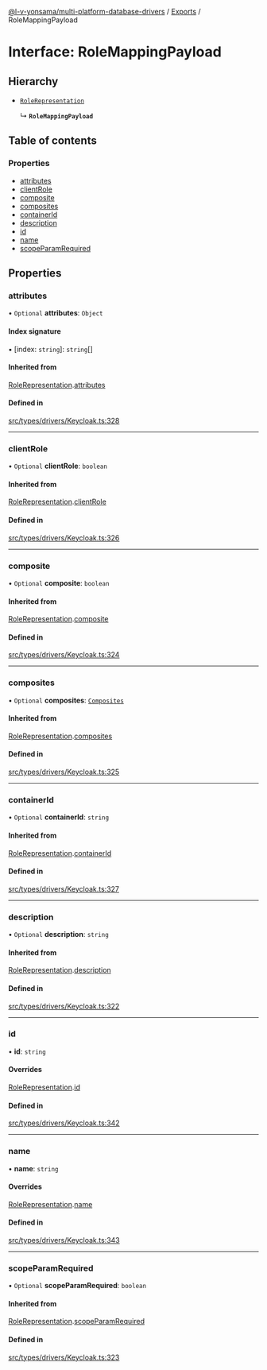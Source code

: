 [@l-v-yonsama/multi-platform-database-drivers](../README.md) / [Exports](../modules.md) / RoleMappingPayload

# Interface: RoleMappingPayload

## Hierarchy

- [`RoleRepresentation`](RoleRepresentation.md)

  ↳ **`RoleMappingPayload`**

## Table of contents

### Properties

- [attributes](RoleMappingPayload.md#attributes)
- [clientRole](RoleMappingPayload.md#clientrole)
- [composite](RoleMappingPayload.md#composite)
- [composites](RoleMappingPayload.md#composites)
- [containerId](RoleMappingPayload.md#containerid)
- [description](RoleMappingPayload.md#description)
- [id](RoleMappingPayload.md#id)
- [name](RoleMappingPayload.md#name)
- [scopeParamRequired](RoleMappingPayload.md#scopeparamrequired)

## Properties

### attributes

• `Optional` **attributes**: `Object`

#### Index signature

▪ [index: `string`]: `string`[]

#### Inherited from

[RoleRepresentation](RoleRepresentation.md).[attributes](RoleRepresentation.md#attributes)

#### Defined in

[src/types/drivers/Keycloak.ts:328](https://github.com/l-v-yonsama/db-drivers/blob/12eed28de8f9188d5f41a369b9631304eade7c0f/src/types/drivers/Keycloak.ts#L328)

___

### clientRole

• `Optional` **clientRole**: `boolean`

#### Inherited from

[RoleRepresentation](RoleRepresentation.md).[clientRole](RoleRepresentation.md#clientrole)

#### Defined in

[src/types/drivers/Keycloak.ts:326](https://github.com/l-v-yonsama/db-drivers/blob/12eed28de8f9188d5f41a369b9631304eade7c0f/src/types/drivers/Keycloak.ts#L326)

___

### composite

• `Optional` **composite**: `boolean`

#### Inherited from

[RoleRepresentation](RoleRepresentation.md).[composite](RoleRepresentation.md#composite)

#### Defined in

[src/types/drivers/Keycloak.ts:324](https://github.com/l-v-yonsama/db-drivers/blob/12eed28de8f9188d5f41a369b9631304eade7c0f/src/types/drivers/Keycloak.ts#L324)

___

### composites

• `Optional` **composites**: [`Composites`](Composites.md)

#### Inherited from

[RoleRepresentation](RoleRepresentation.md).[composites](RoleRepresentation.md#composites)

#### Defined in

[src/types/drivers/Keycloak.ts:325](https://github.com/l-v-yonsama/db-drivers/blob/12eed28de8f9188d5f41a369b9631304eade7c0f/src/types/drivers/Keycloak.ts#L325)

___

### containerId

• `Optional` **containerId**: `string`

#### Inherited from

[RoleRepresentation](RoleRepresentation.md).[containerId](RoleRepresentation.md#containerid)

#### Defined in

[src/types/drivers/Keycloak.ts:327](https://github.com/l-v-yonsama/db-drivers/blob/12eed28de8f9188d5f41a369b9631304eade7c0f/src/types/drivers/Keycloak.ts#L327)

___

### description

• `Optional` **description**: `string`

#### Inherited from

[RoleRepresentation](RoleRepresentation.md).[description](RoleRepresentation.md#description)

#### Defined in

[src/types/drivers/Keycloak.ts:322](https://github.com/l-v-yonsama/db-drivers/blob/12eed28de8f9188d5f41a369b9631304eade7c0f/src/types/drivers/Keycloak.ts#L322)

___

### id

• **id**: `string`

#### Overrides

[RoleRepresentation](RoleRepresentation.md).[id](RoleRepresentation.md#id)

#### Defined in

[src/types/drivers/Keycloak.ts:342](https://github.com/l-v-yonsama/db-drivers/blob/12eed28de8f9188d5f41a369b9631304eade7c0f/src/types/drivers/Keycloak.ts#L342)

___

### name

• **name**: `string`

#### Overrides

[RoleRepresentation](RoleRepresentation.md).[name](RoleRepresentation.md#name)

#### Defined in

[src/types/drivers/Keycloak.ts:343](https://github.com/l-v-yonsama/db-drivers/blob/12eed28de8f9188d5f41a369b9631304eade7c0f/src/types/drivers/Keycloak.ts#L343)

___

### scopeParamRequired

• `Optional` **scopeParamRequired**: `boolean`

#### Inherited from

[RoleRepresentation](RoleRepresentation.md).[scopeParamRequired](RoleRepresentation.md#scopeparamrequired)

#### Defined in

[src/types/drivers/Keycloak.ts:323](https://github.com/l-v-yonsama/db-drivers/blob/12eed28de8f9188d5f41a369b9631304eade7c0f/src/types/drivers/Keycloak.ts#L323)

